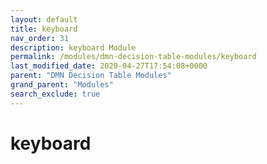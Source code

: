 ```yaml
---
layout: default
title: keyboard
nav_order: 31
description: keyboard Module
permalink: /modules/dmn-decision-table-modules/keyboard
last_modified_date: 2020-04-27T17:54:08+0000
parent: "DMN Decision Table Modules"
grand_parent: "Modules"
search_exclude: true
---
```


# keyboard
